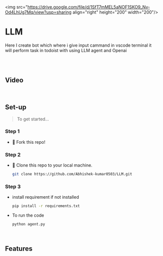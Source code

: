 <img src="https://drive.google.com/file/d/1SfT7mMEL5aNOF1SKO9_Nv-Od4LhUg7Mq/view?usp=sharing align="right" height="200" width="200"/>

# LLM
Here I create bot which where i give input cammand in vscode terminal it will  perform task in todoist with using LLM agent and Openai

<br><br>

## Video


<br>

## Set-up
> To get started...

### Step 1

- 🍴 Fork this repo!

### Step 2

- 👯 Clone this repo to your local machine.
  ```sh
  git clone https://github.com/Abhishek-kumar0503/LLM.git
  ```

### Step 3

* install requirement if not installed
  ```sh
  pip install -r requirements.txt
  ```  

* To run the code
  ```sh
  python agent.py
  ``` 

<br>

## Features
